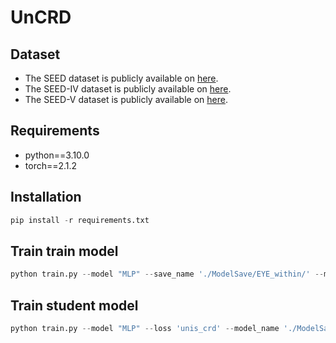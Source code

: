 # UnCRD
## Dataset
* The SEED dataset is publicly available on [here](https://bcmi.sjtu.edu.cn/home/seed/seed.html#).
* The SEED-IV dataset is publicly available on [here](https://bcmi.sjtu.edu.cn/home/seed/seed-iv.html).
* The SEED-V dataset is publicly available on [here](https://bcmi.sjtu.edu.cn/home/seed/seed-v.html).

## Requirements
* python==3.10.0
* torch==2.1.2
  
## Installation
```python
pip install -r requirements.txt
```
## Train train model
```python
python train.py --model "MLP" --save_name './ModelSave/EYE_within/' --model_name "MLP" --session "4"
```
## Train student model
```python
python train.py --model "MLP" --loss 'unis_crd' --model_name './ModelSave/EYE_within/' --model_name "MLP" --session "4"
```
